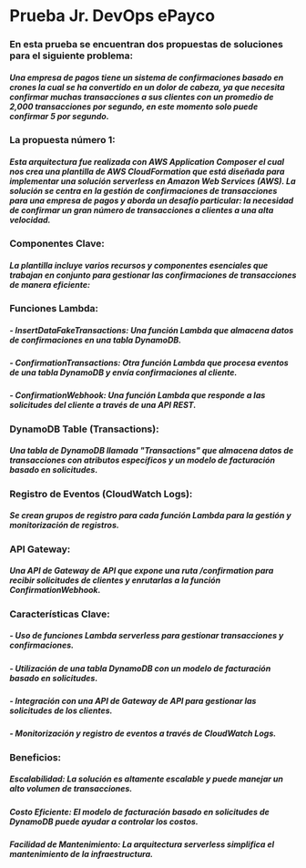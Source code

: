 # Prueba Jr. DevOps ePayco

### En esta prueba se encuentran dos propuestas de soluciones para el siguiente problema: 

##### Una empresa de pagos tiene un sistema de confirmaciones basado en crones la cual se ha convertido en un dolor de cabeza, ya que necesita confirmar muchas transacciones a sus clientes con un promedio de 2,000 transacciones por segundo, en este momento solo puede confirmar 5 por segundo.

### La propuesta número 1:


##### Esta arquitectura fue realizada con AWS Application Composer el cual nos crea una plantilla de AWS CloudFormation que está diseñada para implementar una solución serverless en Amazon Web Services (AWS). La solución se centra en la gestión de confirmaciones de transacciones para una empresa de pagos y aborda un desafío particular: la necesidad de confirmar un gran número de transacciones a clientes a una alta velocidad.

### Componentes Clave:

##### La plantilla incluye varios recursos y componentes esenciales que trabajan en conjunto para gestionar las confirmaciones de transacciones de manera eficiente:

### Funciones Lambda:

##### - InsertDataFakeTransactions: Una función Lambda que almacena datos de confirmaciones en una tabla DynamoDB.
##### - ConfirmationTransactions: Otra función Lambda que procesa eventos de una tabla DynamoDB y envía confirmaciones al cliente.
##### - ConfirmationWebhook: Una función Lambda que responde a las solicitudes del cliente a través de una API REST.

### DynamoDB Table (Transactions):

##### Una tabla de DynamoDB llamada "Transactions" que almacena datos de transacciones con atributos específicos y un modelo de facturación basado en solicitudes.
### Registro de Eventos (CloudWatch Logs):

##### Se crean grupos de registro para cada función Lambda para la gestión y monitorización de registros.
### API Gateway:

##### Una API de Gateway de API que expone una ruta /confirmation para recibir solicitudes de clientes y enrutarlas a la función ConfirmationWebhook.
### Características Clave:

##### - Uso de funciones Lambda serverless para gestionar transacciones y confirmaciones.
##### - Utilización de una tabla DynamoDB con un modelo de facturación basado en solicitudes.
##### - Integración con una API de Gateway de API para gestionar las solicitudes de los clientes.
##### - Monitorización y registro de eventos a través de CloudWatch Logs.
### Beneficios:

##### Escalabilidad: La solución es altamente escalable y puede manejar un alto volumen de transacciones.
##### Costo Eficiente: El modelo de facturación basado en solicitudes de DynamoDB puede ayudar a controlar los costos.
##### Facilidad de Mantenimiento: La arquitectura serverless simplifica el mantenimiento de la infraestructura.
